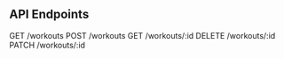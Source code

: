 ## API Endpoints

GET /workouts
POST /workouts
GET /workouts/:id
DELETE /workouts/:id
PATCH /workouts/:id
